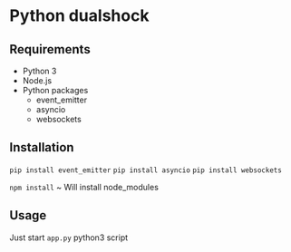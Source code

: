 # Python dualshock

## Requirements

- Python 3
- Node.js
- Python packages
    - event_emitter
    - asyncio
    - websockets

## Installation

`pip install event_emitter`
`pip install asyncio`
`pip install websockets`

`npm install` ~ Will install node_modules

## Usage 

Just start `app.py` python3 script